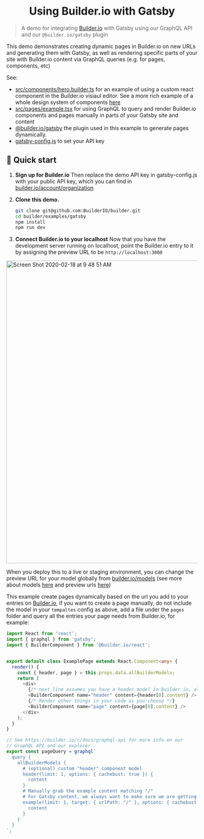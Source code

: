 <h1 align="center">
  Using Builder.io with Gatsby
</h1>

> A demo for integrating [Builder.io](https://www.builder.io) with Gatsby using our GraphQL API and our `@builder.io/gatsby` plugin

This demo demonstrates creating dynamic pages in Builder.io on new URLs and generating them with Gatsby, as well
as rendering specific parts of your site with Builder.io content via GraphQL queries (e.g. for pages, components, etc)

See:

- [src/components/hero.builder.ts](src/components/hero.builder.ts) for an example of using a custom react component in the Builder.io visiaul editor. See a more rich example of a whole design system of components [here](https://github.com/BuilderIO/builder/tree/master/examples/react-design-system)
- [src/pages/example.tsx](src/pages/example.tsx) for using GraphQL to query and render Builder.io components and pages manually in parts of your Gatsby site and content
- [@builder.io/gatsby](https://github.com/builderio/builder/tree/master/packages/gatsby) the plugin used in this example to generate pages dynamically.
- [gatsby-config.js](gatsby-config.js) to set your API key

## 🚀 Quick start

1.  **Sign up for Builder.io**
    Then replace the demo API key in gatsby-config.js with your public API key, which you can find in [builder.io/account/organization](https://builder.io/account/organization)

2.  **Clone this demo.**

    ```bash
    git clone git@github.com:BuilderIO/builder.git
    cd builder/examples/gatsby
    npm install
    npm run dev
    ```

3.  **Connect Builder.io to your localhost**
    Now that you have the development server running on localhost, point the Builder.io entry to it by assigning the preview URL to be `http://localhost:3000`

<img width="796" alt="Screen Shot 2020-02-18 at 9 48 51 AM" src="https://user-images.githubusercontent.com/5093430/74763082-f5457100-5233-11ea-870b-a1b17c7f99fe.png">

When you deploy this to a live or staging environment, you can change the preview URL for your model globally from [builder.io/models](https://builder.io/models) (see more about models [here](https://builder.io/c/docs/guides/getting-started-with-models) and preview urls [here](https://builder.io/c/docs/guides/preview-url))

This example create pages dynamically based on the url you add to your entries on [Builder.io](https://www.builder.io), if you want to create a page manually, do not include the model in your `tempaltes` config as above, add a file under the `pages` folder and query all the entries your page needs from Builder.io, for example:

```ts
import React from 'react';
import { graphql } from 'gatsby';
import { BuilderComponent } from '@builder.io/react';


export default class ExamplePage extends React.Component<any> {
  render() {
    const { header, page } = this.props.data.allBuilderModels;
    return (
      <div>
        {/* next line assumes you have a header model in builder.io, alternatively you use your own <Header /> component here */}
        <BuilderComponent name="header" content={header[0].content} />
        {/* Render other things in your code as you choose */}
        <BuilderComponent name="page" content={page[0].content} />
      </div>
    );
  }
}

// See https://builder.io/c/docs/graphql-api for more info on our
// GraphQL API and our explorer
export const pageQuery = graphql`
  query {
    allBuilderModels {
      # (optional) custom "header" component model
      header(limit: 1, options: { cachebust: true }) {
        content
      }
      # Manually grab the example content matching "/"
      # For Gatsby content, we always want to make sure we are getting fresh content
      example(limit: 1, target: { urlPath: "/" }, options: { cachebust: true }) {
        content
      }
    }
  }
`;
```

